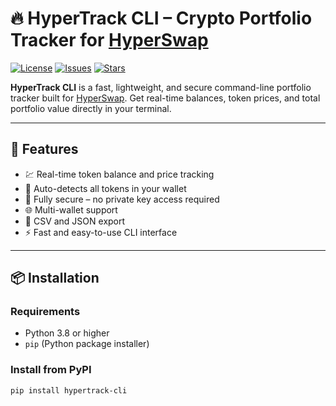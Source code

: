 # 🔥 HyperTrack CLI – Crypto Portfolio Tracker for [HyperSwap](https://hyperswap.exchange)

[![License](https://img.shields.io/github/license/hyperswp/hypertrack-cli.svg)](LICENSE.md)
[![Issues](https://img.shields.io/github/issues/hyperswp/hypertrack-cli.svg)](https://github.com/yourusername/hypertrack-cli/issues)
[![Stars](https://img.shields.io/github/stars/hyperswp/hypertrack-cli.svg)](https://github.com/yourusername/hypertrack-cli/stargazers)

**HyperTrack CLI** is a fast, lightweight, and secure command-line portfolio tracker built for [HyperSwap](https://hyperswap.exchange). Get real-time balances, token prices, and total portfolio value directly in your terminal.

---

## 🚀 Features

- 💹 Real-time token balance and price tracking  
- 🧠 Auto-detects all tokens in your wallet  
- 🔐 Fully secure – no private key access required  
- 🌐 Multi-wallet support  
- 🧾 CSV and JSON export  
- ⚡ Fast and easy-to-use CLI interface  

---

## 📦 Installation

### Requirements

- Python 3.8 or higher
- `pip` (Python package installer)

### Install from PyPI

```bash
pip install hypertrack-cli
